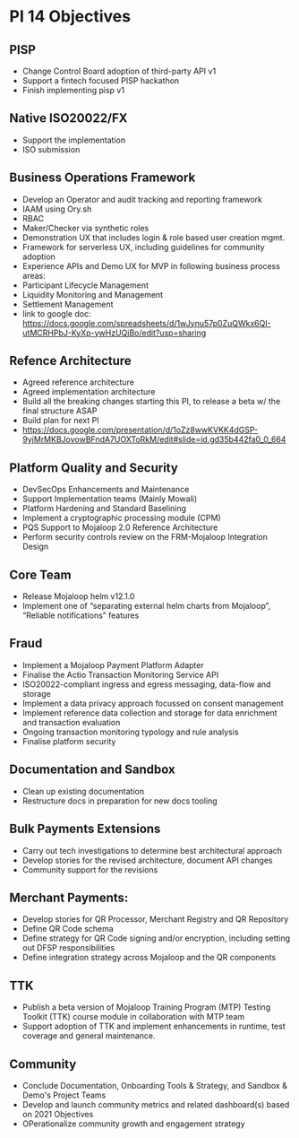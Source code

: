 # PI 14 Objectives

## PISP
- Change Control Board adoption of third-party API v1
- Support a fintech focused PISP hackathon
- Finish implementing pisp v1

## Native ISO20022/FX
- Support the implementation
- ISO submission 

## Business Operations Framework
- Develop an Operator and audit tracking and reporting framework
- IAAM using Ory.sh
- RBAC
- Maker/Checker via synthetic roles
- Demonstration UX that includes login & role based user creation mgmt.
- Framework for serverless UX, including guidelines for community adoption
- Experience APIs and Demo UX for MVP in following business process areas:
- Participant Lifecycle Management
- Liquidity Monitoring and Management
- Settlement Management
- link to google doc: https://docs.google.com/spreadsheets/d/1wJynu57p0ZuQWkx6QI-utMCRHPbJ-KyXp-ywHzUQjBo/edit?usp=sharing

## Refence Architecture
- Agreed reference architecture
- Agreed implementation architecture
- Build all the breaking changes starting this PI, to release a beta w/ the final structure ASAP
- Build plan for next PI
- https://docs.google.com/presentation/d/1oZz8wwKVKK4dGSP-9yjMrMKBJovowBFndA7UOXToRkM/edit#slide=id.gd35b442fa0_0_664

## Platform Quality and Security
- DevSecOps Enhancements and Maintenance
- Support Implementation teams (Mainly Mowali)
- Platform Hardening and Standard Baselining
- Implement a cryptographic processing module (CPM)
- PQS Support to Mojaloop 2.0 Reference Architecture
- Perform security controls review on the FRM-Mojaloop Integration Design

## Core Team
- Release Mojaloop helm v12.1.0
- Implement one of “separating external helm charts from Mojaloop”, “Reliable notifications” features

## Fraud
- Implement a Mojaloop Payment Platform Adapter
- Finalise the Actio Transaction Monitoring Service API
- ISO20022-compliant ingress and egress messaging, data-flow and storage
- Implement a data privacy approach focussed on consent management
- Implement reference data collection and storage for data enrichment and transaction evaluation
- Ongoing transaction monitoring typology and rule analysis
- Finalise platform security

## Documentation and Sandbox
- Clean up existing documentation
- Restructure docs in preparation for new docs tooling

## Bulk Payments Extensions
- Carry out tech investigations to determine best architectural approach 
- Develop stories for the revised architecture, document API changes
- Community support for the revisions

## Merchant Payments:
- Develop stories for QR Processor, Merchant Registry and QR Repository
- Define QR Code schema
- Define strategy for QR Code signing and/or encryption, including setting out DFSP responsibilities
- Define integration strategy across Mojaloop and the QR components

## TTK
- Publish a beta version of Mojaloop Training Program (MTP) Testing Toolkit (TTK) course module in collaboration with MTP team
- Support adoption of TTK and implement enhancements in runtime, test coverage and general maintenance.

## Community
- Conclude Documentation, Onboarding Tools & Strategy, and Sandbox & Demo's Project Teams
- Develop and launch community metrics and related dashboard(s) based on 2021 Objectives
- OPerationalize community growth and engagement strategy 

